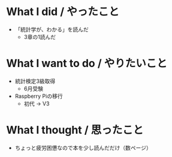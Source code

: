 # What I did / やったこと
- 「統計学が、わかる」を読んだ
  - 3章の1読んだ

# What I want to do / やりたいこと
- 統計検定3級取得
  - 6月受験
- Raspberry Piの移行
  - 初代 → V3

# What I thought / 思ったこと
- ちょっと疲労困憊なので本を少し読んだだけ（数ページ）
